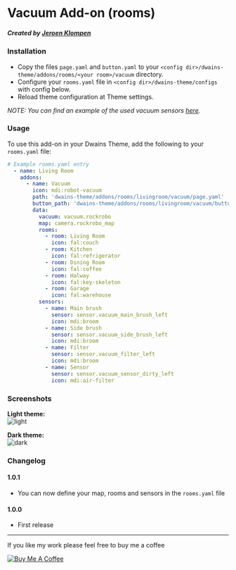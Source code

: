 # Vacuum Add-on (rooms)
##### Created by [Jeroen Klompen](https://github.com/klumpke/)


### Installation
- Copy the files `page.yaml` and `button.yaml` to your `<config dir>/dwains-theme/addons/rooms/<your room>/vacuum` directory.
- Configure your `rooms.yaml` file in `<config dir>/dwains-theme/configs` with config below.
- Reload theme configuration at Theme settings.

*NOTE: You can find an example of the used vacuum sensors [here](https://github.com/dwainscheeren/dwains-theme-addons/blob/master/rooms/vacuum/.github/examples/sensors.yaml).*


### Usage
To use this add-on in your Dwains Theme, add the following to your `rooms.yaml` file:
```yaml
# Example rooms.yaml entry
  - name: Living Room
    addons:
      - name: Vacuum
        icon: mdi:robot-vacuum
        path: 'dwains-theme/addons/rooms/livingroom/vacuum/page.yaml'
        button_path: 'dwains-theme/addons/rooms/livingroom/vacuum/button.yaml'
        data:
          vacuum: vacuum.rockrobo
          map: camera.rockrobo_map
          rooms:
            - room: Living Room
              icon: fal:couch
            - room: Kitchen
              icon: fal:refrigerator
            - room: Dining Room
              icon: fal:coffee
            - room: Halway
              icon: fal:key-skeleton
            - room: Garage
              icon: fal:warehouse
          sensors:
            - name: Main brush
              sensor: sensor.vacuum_main_brush_left
              icon: mdi:broom
            - name: Side brush
              sensor: sensor.vacuum_side_brush_left
              icon: mdi:broom
            - name: Filter
              sensor: sensor.vacuum_filter_left
              icon: mdi:broom
            - name: Sensor
              sensor: sensor.vacuum_sensor_dirty_left
              icon: mdi:air-filter
```

### Screenshots
**Light theme:**<br>
![light](https://github.com/Klumpke/dwains-theme-addons/blob/master/rooms/sonos/.github/screenshots/light.png "Light")

**Dark theme:**<br>
![dark](https://github.com/Klumpke/dwains-theme-addons/blob/master/rooms/sonos/.github/screenshots/dark.png "Dark")


### Changelog
#### 1.0.1
- You can now define your map, rooms and sensors in the `rooms.yaml` file
#### 1.0.0
- First release

---

If you like my work please feel free to buy me a coffee

<a href="https://www.buymeacoffee.com/klumpke" target="_blank"><img src="https://www.buymeacoffee.com/assets/img/custom_images/white_img.png" alt="Buy Me A Coffee"></a>